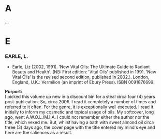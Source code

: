 # A #

...

# E #

### EARLE, L. ###

* Earle, Liz (2002, 1991). 'New Vital Oils: The Ultimate Guide to Radiant Beauty and Health'. (NB: First edition: 'Vital Oils' published in 1991. 'New Vital Oils' is the revised second edition, published in 2002.). London, England, U.K.: Vermilion (an imprint of Ebury Press). ISBN 0091876699.

**Purport:**<br>
I picked this volume up new in a discount bin for a steal circa four (4) years post-publication. So, circa 2006. I read it completely a number of times and referred to it often. For the genre, it is exceptionally well executed. I read it initially to inform my cosmetic and topical usage of oils. My softcover, long ago, went A.W.O.L./M.I.A. I could not remember either the author nor the title, which vexed me. But, whilst having a bath with sweet almond oil circa three (3) days ago, the cover page with the title entered my mind's eye and here are the saliences as a result.




